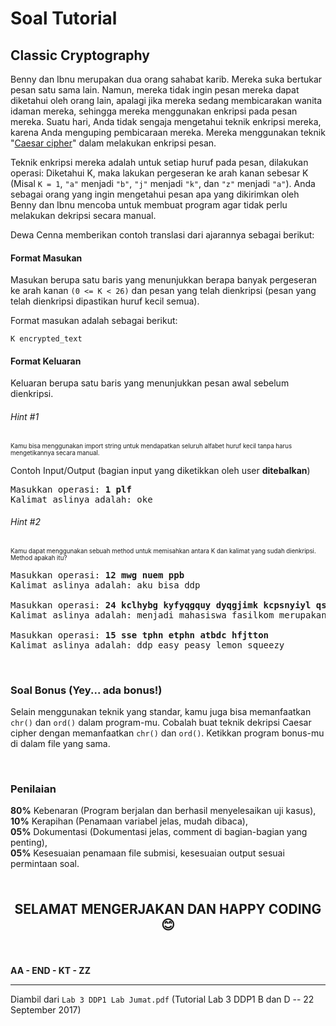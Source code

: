 # Soal Tutorial

## Classic Cryptography

Benny dan Ibnu merupakan dua orang sahabat karib. Mereka suka bertukar pesan
satu sama lain. Namun, mereka tidak ingin pesan mereka dapat diketahui oleh
orang lain, apalagi jika mereka sedang membicarakan wanita idaman mereka,
sehingga mereka menggunakan enkripsi pada pesan mereka. Suatu hari, Anda tidak
sengaja mengetahui teknik enkripsi mereka, karena Anda menguping pembicaraan
mereka. Mereka menggunakan teknik
"[Caesar cipher](https://en.wikipedia.org/wiki/Caesar_cipher)" dalam
melakukan enkripsi pesan.

Teknik enkripsi mereka adalah untuk setiap huruf pada pesan, dilakukan operasi:
Diketahui K, maka lakukan pergeseran ke arah kanan sebesar K (Misal `K = 1`,
`"a"` menjadi `"b"`, `"j"` menjadi `"k"`, dan `"z"` menjadi `"a"`).
Anda sebagai orang yang ingin mengetahui pesan apa yang dikirimkan oleh Benny
dan Ibnu mencoba untuk membuat program agar tidak perlu melakukan dekripsi
secara manual.

Dewa Cenna memberikan contoh translasi dari ajarannya sebagai berikut:

#### Format Masukan

Masukan berupa satu baris yang menunjukkan berapa banyak pergeseran ke arah
kanan `(0 <= K < 26)` dan pesan yang telah dienkripsi (pesan yang telah
dienkripsi dipastikan huruf kecil semua).

Format masukan adalah sebagai berikut:

```
K encrypted_text
```

#### Format Keluaran

Keluaran berupa satu baris yang menunjukkan pesan awal sebelum dienkripsi.

###### Hint #1

<sub><sup>Kamu bisa menggunakan import string untuk mendapatkan seluruh
alfabet huruf kecil tanpa harus mengetikannya secara manual.</sup></sub>

Contoh Input/Output (bagian input yang diketikkan oleh user **ditebalkan**)

<pre>
Masukkan operasi: <b>1 plf</b>
Kalimat aslinya adalah: oke
</pre>

###### Hint #2

<sub><sup>Kamu dapat menggunakan sebuah method untuk memisahkan antara K dan
kalimat yang sudah dienkripsi. Method apakah itu?</sup></sub>

<pre>
Masukkan operasi: <b>12 mwg nuem ppb</b>
Kalimat aslinya adalah: aku bisa ddp

Masukkan operasi: <b>24 kclhybg kyfyqgquy dyqgjimk kcpsnyiyl qsyrs iczyleeyyl</b>
Kalimat aslinya adalah: menjadi mahasiswa fasilkom merupakan suatu kebanggaan

Masukkan operasi: <b>15 sse tphn etphn atbdc hfjtton</b>
Kalimat aslinya adalah: ddp easy peasy lemon squeezy
</pre>

<br>

### Soal Bonus (Yey... ada bonus!)

Selain menggunakan teknik yang standar, kamu juga bisa memanfaatkan `chr()`
dan `ord()` dalam program-mu. Cobalah buat teknik dekripsi Caesar cipher dengan
memanfaatkan `chr()` dan `ord()`. Ketikkan program bonus-mu di dalam file yang
sama.

<br>

### Penilaian

**80%** Kebenaran (Program berjalan dan berhasil menyelesaikan uji kasus),  
**10%** Kerapihan (Penamaan variabel jelas, mudah dibaca),  
**05%** Dokumentasi (Dokumentasi jelas, comment di bagian-bagian yang penting),  
**05%** Kesesuaian penamaan file submisi, kesesuaian output sesuai permintaan
soal.

<br>

<p style="text-align: center; font-size: 1.5em;"><strong>SELAMAT MENGERJAKAN
DAN HAPPY CODING 😊</strong></p>

<br>

**AA - END - KT - ZZ**

---

Diambil dari `Lab 3 DDP1 Lab Jumat.pdf` (Tutorial Lab 3 DDP1 B dan D
\-- 22 September 2017)
